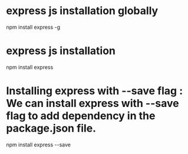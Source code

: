 # express js installation globally
npm install express -g

# express js installation
npm install express 

# Installing express with --save flag : We can install express with --save flag to add dependency in the package.json file.

npm install express --save